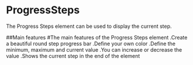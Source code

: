 # ProgressSteps
The Progress Steps element can be used to display the current step.

##Main features
#The main features of the Progress Steps element
.Create a beautiful round step progress bar
.Define your own color
.Define the minimum, maximum and current value
.You can increase or decrease the value
.Shows the current step in the end of the element
